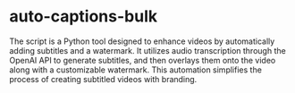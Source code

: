 # auto-captions-bulk
The script is a Python tool designed to enhance videos by automatically adding subtitles and a watermark. It utilizes audio transcription through the OpenAI API to generate subtitles, and then overlays them onto the video along with a customizable watermark. This automation simplifies the process of creating subtitled videos with branding.
